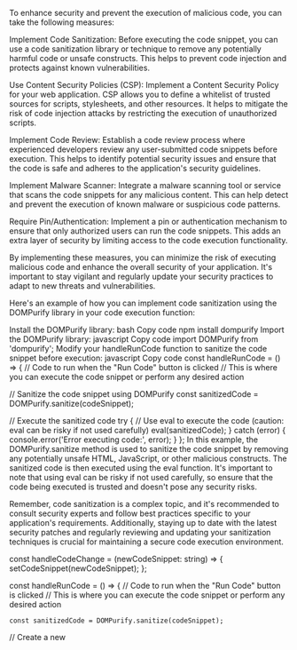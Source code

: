 To enhance security and prevent the execution of malicious code, you can take the following measures:

Implement Code Sanitization: Before executing the code snippet, you can use a code sanitization library or technique to remove any potentially harmful code or unsafe constructs. This helps to prevent code injection and protects against known vulnerabilities.

Use Content Security Policies (CSP): Implement a Content Security Policy for your web application. CSP allows you to define a whitelist of trusted sources for scripts, stylesheets, and other resources. It helps to mitigate the risk of code injection attacks by restricting the execution of unauthorized scripts.

Implement Code Review: Establish a code review process where experienced developers review any user-submitted code snippets before execution. This helps to identify potential security issues and ensure that the code is safe and adheres to the application's security guidelines.

Implement Malware Scanner: Integrate a malware scanning tool or service that scans the code snippets for any malicious content. This can help detect and prevent the execution of known malware or suspicious code patterns.

Require Pin/Authentication: Implement a pin or authentication mechanism to ensure that only authorized users can run the code snippets. This adds an extra layer of security by limiting access to the code execution functionality.

By implementing these measures, you can minimize the risk of executing malicious code and enhance the overall security of your application. It's important to stay vigilant and regularly update your security practices to adapt to new threats and vulnerabilities.


Here's an example of how you can implement code sanitization using the DOMPurify library in your code execution function:

Install the DOMPurify library:
bash
Copy code
npm install dompurify
Import the DOMPurify library:
javascript
Copy code
import DOMPurify from 'dompurify';
Modify your handleRunCode function to sanitize the code snippet before execution:
javascript
Copy code
const handleRunCode = () => {
  // Code to run when the "Run Code" button is clicked
  // This is where you can execute the code snippet or perform any desired action

  // Sanitize the code snippet using DOMPurify
  const sanitizedCode = DOMPurify.sanitize(codeSnippet);

  // Execute the sanitized code
  try {
    // Use eval to execute the code (caution: eval can be risky if not used carefully)
    eval(sanitizedCode);
  } catch (error) {
    console.error('Error executing code:', error);
  }
};
In this example, the DOMPurify.sanitize method is used to sanitize the code snippet by removing any potentially unsafe HTML, JavaScript, or other malicious constructs. The sanitized code is then executed using the eval function. It's important to note that using eval can be risky if not used carefully, so ensure that the code being executed is trusted and doesn't pose any security risks.

Remember, code sanitization is a complex topic, and it's recommended to consult security experts and follow best practices specific to your application's requirements. Additionally, staying up to date with the latest security patches and regularly reviewing and updating your sanitization techniques is crucial for maintaining a secure code execution environment.

 const handleCodeChange = (newCodeSnippet: string) => {
    setCodeSnippet(newCodeSnippet);
  };
  
  const handleRunCode = () => {
    // Code to run when the "Run Code" button is clicked
    // This is where you can execute the code snippet or perform any desired action
  
    const sanitizedCode = DOMPurify.sanitize(codeSnippet);

  // Create a new <script> element to execute the sanitized code snippet
  const script = document.createElement('script');
  script.textContent = sanitizedCode;

  // Append the <script> element to the <head> of the current document
  document.head.appendChild(script);
};





Implementing a code review process is indeed a valuable step to ensure code quality and security. Here's an example of how you can incorporate a code review process into your application:

Set up a code review team: Identify experienced developers within your team who will be responsible for reviewing user-submitted code snippets. These reviewers should have a strong understanding of security best practices and the application's security guidelines.

Define code review guidelines: Establish a set of guidelines that outline the criteria for code review. This can include security considerations, coding standards, performance optimization, and any other relevant factors. Ensure that the reviewers are familiar with these guidelines and follow them during the review process.

Submission process: Implement a mechanism for users to submit their code snippets for review. This can be through a web form, API endpoint, or any other suitable method. Make sure to include clear instructions for users on how to submit their code snippets and any specific information or requirements they need to provide.

Review process: When a code snippet is submitted, assign it to a reviewer for evaluation. The reviewer should thoroughly analyze the code snippet for potential security issues, such as code injection vulnerabilities, XSS attacks, or any other security weaknesses. They should also check for adherence to coding standards, best practices, and performance considerations.

Feedback and iteration: After the code review, provide feedback to the user regarding any identified issues, suggestions for improvement, or required changes. Encourage an iterative process where the user can revise their code based on the feedback received. This helps to foster collaboration and ensures the code meets the required standards.

Approval and execution: Once the code snippet has successfully passed the code review process and any necessary revisions have been made, it can be approved for execution. Proceed with caution and ensure that the reviewed code snippet is executed in a controlled and secure environment.

Remember, code reviews should be an ongoing process, and it's important to continuously educate both reviewers and users about security practices and emerging threats. Regularly update the code review guidelines based on new findings and evolving security considerations.

By implementing a code review process, you can enhance the security and quality of user-submitted code snippets, minimizing the risk of code injection attacks and other security vulnerabilities. 


Integrating a malware scanning tool or service into your code snippet execution process is an excellent approach to enhance security. Here's an outline of how you can implement a malware scanner:

Research and select a reputable malware scanning tool or service that specializes in code analysis and can detect malicious content. Look for a solution that is frequently updated with the latest malware definitions and has a good track record in identifying threats.

Obtain the necessary credentials or access to the malware scanning tool or service. This might involve signing up for an account, obtaining an API key, or configuring the tool within your application environment.

Integrate the malware scanning tool or service into your code execution workflow. This typically involves making API calls or utilizing specific libraries provided by the scanning tool. Refer to the documentation or guidelines provided by the chosen tool for the specific integration steps.

When a user submits a code snippet for execution, initiate the malware scanning process. Before executing the code, send the code snippet to the malware scanning tool or service for analysis. This can be done by making API requests or using the provided libraries to scan the code.

Wait for the scan results from the malware scanning tool or service. The response from the scanning tool will indicate whether any malicious content or suspicious code patterns were detected in the code snippet.

Based on the scan results, determine the appropriate course of action. If no malicious content is detected, proceed with executing the code snippet as planned. If malware or suspicious code patterns are found, prevent the execution of the code snippet and notify the user about the detected threat.

Consider providing users with information about the detected threat, such as the type of malware or the specific code pattern that triggered the detection. This can help users understand the issue and take necessary steps to fix the problem in their code.

Regularly update the malware scanning tool or service to ensure you have the latest security definitions and features. This will help improve the effectiveness of the scanning process and protect against emerging threats.

Remember that while a malware scanner can significantly enhance your security measures, it's important to have multiple layers of security in place. Combine the malware scanner with other security practices, such as code reviews, user authentication, and sandboxed execution environments, to create a comprehensive security strategy.

By implementing a malware scanning tool or service, you can proactively detect and prevent the execution of malicious or suspicious code snippets, reducing the risk of security breaches and protecting your application and users from potential harm.